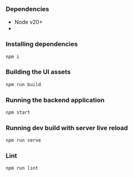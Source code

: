 ### Dependencies

- Node v20+
-

### Installing dependencies

```bash
npm i
```

### Building the UI assets

```bash
npm run build
```

### Running the backend application

```bash
npm start
```

### Running dev build with server live reload

```bash
npm run serve
```

### Lint

```bash
npm run lint
```
